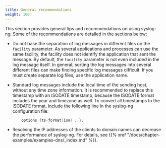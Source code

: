 ```yaml
---
title: General recommendations
weight: 100
---
```

<!-- DISCLAIMER: This file is based on the syslog-ng Open Source Edition documentation https://github.com/balabit/syslog-ng-ose-guides/commit/2f4a52ee61d1ea9ad27cb4f3168b95408fddfdf2 and is used under the terms of The syslog-ng Open Source Edition Documentation License. The file has been modified by Axoflow. -->

This section provides general tips and recommendations on using syslog-ng. Some of the recommendations are detailed in the sections below:

- Do not base the separation of log messages in different files on the `facility` parameter. As several applications and processes can use the same facility, the facility does not identify the application that sent the message. By default, the `facility` parameter is not even included in the log message itself. In general, sorting the log messages into several different files can make finding specific log messages difficult. If you must create separate log files, use the application name.

- Standard log messages include the local time of the sending host, without any time zone information. It is recommended to replace this timestamp with an ISODATE timestamp, because the ISODATE format includes the year and timezone as well. To convert all timestamps to the ISODATE format, include the following line in the syslog-ng configuration file:
    
    ```c
        options {ts-format(iso) ; };
    ```

- Resolving the IP addresses of the clients to domain names can decrease the performance of syslog-ng. For details, see {{% xref "/docs/chapter-examples/examples-dns/_index.md" %}}.

